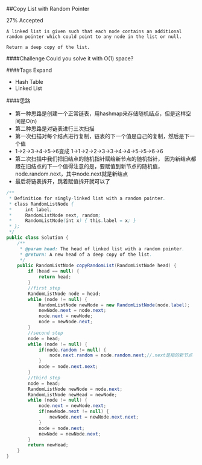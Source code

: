 ##Copy List with Random Pointer

27% Accepted

	A linked list is given such that each node contains an additional random pointer which could point to any node in the list or null.

	Return a deep copy of the list.



####Challenge
Could you solve it with O(1) space?

####Tags Expand
- Hash Table
- Linked List

####思路
- 第一种思路是创建一个正常链表，用hashmap来存储随机结点，但是这样空间是O(n)
- 第二种思路是对链表进行三次扫描
- 第一次扫描对每个结点进行复制，链表的下一个值是自己的复制，然后是下一个值
- 1->2->3->4->5->6变成 1->1->2->2->3->3->4->4->5->5->6->6
- 第二次扫描中我们把旧结点的随机指针赋给新节点的随机指针， 因为新结点都跟在旧结点的下一个值得注意的是，要赋值到新节点的随机值，node.random.next，其中node.next就是新结点
- 最后将链表拆开，跳着赋值拆开就可以了


```java
/**
 * Definition for singly-linked list with a random pointer.
 * class RandomListNode {
 *     int label;
 *     RandomListNode next, random;
 *     RandomListNode(int x) { this.label = x; }
 * };
 */
public class Solution {
    /**
     * @param head: The head of linked list with a random pointer.
     * @return: A new head of a deep copy of the list.
     */
    public RandomListNode copyRandomList(RandomListNode head) {
        if (head == null) {
            return head;
        }
        //first step
        RandomListNode node = head;
        while (node != null) {
            RandomListNode newNode = new RandomListNode(node.label);
            newNode.next = node.next;
            node.next = newNode;
            node = newNode.next;
        }
        //second step
        node = head;
        while (node != null) {
            if(node.random != null) {
                node.next.random = node.random.next;//.next是指的新节点
            }
            node = node.next.next;
        }
		//third step
        node = head;
        RandomListNode newNode = node.next;
        RandomListNode newHead = newNode;
        while (node != null) {
            node.next = newNode.next;
            if(newNode.next != null) {
                newNode.next = newNode.next.next;
            }
            node = node.next;
            newNode = newNode.next;
        }
        return newHead;
    }
}

```
